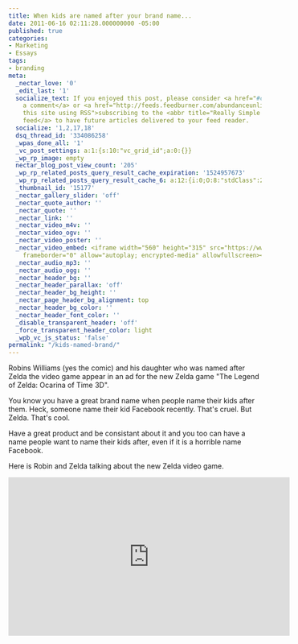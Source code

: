 ```yaml
---
title: When kids are named after your brand name...
date: 2011-06-16 02:11:28.000000000 -05:00
published: true
categories:
- Marketing
- Essays
tags:
- branding
meta:
  _nectar_love: '0'
  _edit_last: '1'
  socialize_text: If you enjoyed this post, please consider <a href="#comments">leaving
    a comment</a> or <a href="http://feeds.feedburner.com/abundanceunlimited" title="Syndicate
    this site using RSS">subscribing to the <abbr title="Really Simple Syndication">RSS</abbr>
    feed</a> to have future articles delivered to your feed reader.
  socialize: '1,2,17,18'
  dsq_thread_id: '334086258'
  _wpas_done_all: '1'
  _vc_post_settings: a:1:{s:10:"vc_grid_id";a:0:{}}
  _wp_rp_image: empty
  nectar_blog_post_view_count: '205'
  _wp_rp_related_posts_query_result_cache_expiration: '1524957673'
  _wp_rp_related_posts_query_result_cache_6: a:12:{i:0;O:8:"stdClass":2:{s:7:"post_id";s:4:"3254";s:5:"score";s:17:"60.40262909988304";}i:1;O:8:"stdClass":2:{s:7:"post_id";s:4:"3251";s:5:"score";s:18:"55.186175864297844";}i:2;O:8:"stdClass":2:{s:7:"post_id";s:4:"3234";s:5:"score";s:18:"55.186175864297844";}i:3;O:8:"stdClass":2:{s:7:"post_id";s:4:"3034";s:5:"score";s:17:"49.56121576184748";}i:4;O:8:"stdClass":2:{s:7:"post_id";s:4:"2436";s:5:"score";s:17:"49.56121576184748";}i:5;O:8:"stdClass":2:{s:7:"post_id";s:4:"1265";s:5:"score";s:17:"49.56121576184748";}i:6;O:8:"stdClass":2:{s:7:"post_id";s:4:"3096";s:5:"score";s:17:"48.19161134498022";}i:7;O:8:"stdClass":2:{s:7:"post_id";s:4:"2779";s:5:"score";s:17:"47.45086376834732";}i:8;O:8:"stdClass":2:{s:7:"post_id";s:4:"3535";s:5:"score";s:17:"43.14844708793265";}i:9;O:8:"stdClass":2:{s:7:"post_id";s:4:"2610";s:5:"score";s:17:"41.77884267106539";}i:10;O:8:"stdClass":2:{s:7:"post_id";s:4:"3468";s:5:"score";s:17:"27.18991449202703";}i:11;O:8:"stdClass":2:{s:7:"post_id";s:4:"1889";s:5:"score";s:18:"19.177750889427827";}}
  _thumbnail_id: '15177'
  _nectar_gallery_slider: 'off'
  _nectar_quote_author: ''
  _nectar_quote: ''
  _nectar_link: ''
  _nectar_video_m4v: ''
  _nectar_video_ogv: ''
  _nectar_video_poster: ''
  _nectar_video_embed: <iframe width="560" height="315" src="https://www.youtube.com/embed/1uuz7w5HB4o"
    frameborder="0" allow="autoplay; encrypted-media" allowfullscreen></iframe>
  _nectar_audio_mp3: ''
  _nectar_audio_ogg: ''
  _nectar_header_bg: ''
  _nectar_header_parallax: 'off'
  _nectar_header_bg_height: ''
  _nectar_page_header_bg_alignment: top
  _nectar_header_bg_color: ''
  _nectar_header_font_color: ''
  _disable_transparent_header: 'off'
  _force_transparent_header_color: light
  _wpb_vc_js_status: 'false'
permalink: "/kids-named-brand/"
---
```

Robins Williams (yes the comic) and his daughter who was named after Zelda the video game appear in an ad for the new Zelda game "The Legend of Zelda: Ocarina of Time 3D".

You know you have a great brand name when people name their kids after them. Heck, someone name their kid Facebook recently. That's cruel. But Zelda. That's cool.

Have a great product and be consistant about it and you too can have a name people want to name their kids after, even if it is a horrible name Facebook.

Here is Robin and Zelda talking about the new Zelda video game.

<iframe src="https://www.youtube.com/embed/1uuz7w5HB4o" width="560" height="315" frameborder="0" allowfullscreen="allowfullscreen"></iframe></p>
